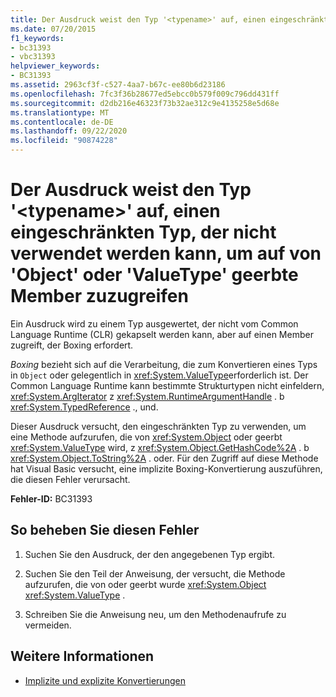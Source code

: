 ```yaml
---
title: Der Ausdruck weist den Typ '<typename>' auf, einen eingeschränkten Typ, der nicht verwendet werden kann, um auf von 'Object' oder 'ValueType' geerbte Member zuzugreifen
ms.date: 07/20/2015
f1_keywords:
- bc31393
- vbc31393
helpviewer_keywords:
- BC31393
ms.assetid: 2963cf3f-c527-4aa7-b67c-ee80b6d23186
ms.openlocfilehash: 7fc3f36b28677ed5ebcc0b579f009c796dd431ff
ms.sourcegitcommit: d2db216e46323f73b32ae312c9e4135258e5d68e
ms.translationtype: MT
ms.contentlocale: de-DE
ms.lasthandoff: 09/22/2020
ms.locfileid: "90874228"
---
```

# <a name="expression-has-the-type-typename-which-is-a-restricted-type-and-cannot-be-used-to-access-members-inherited-from-object-or-valuetype"></a>Der Ausdruck weist den Typ '\<typename>' auf, einen eingeschränkten Typ, der nicht verwendet werden kann, um auf von 'Object' oder 'ValueType' geerbte Member zuzugreifen

Ein Ausdruck wird zu einem Typ ausgewertet, der nicht vom Common Language Runtime (CLR) gekapselt werden kann, aber auf einen Member zugreift, der Boxing erfordert.  
  
 *Boxing* bezieht sich auf die Verarbeitung, die zum Konvertieren eines Typs in `Object` oder gelegentlich in <xref:System.ValueType>erforderlich ist. Der Common Language Runtime kann bestimmte Strukturtypen nicht einfeldern, <xref:System.ArgIterator> z <xref:System.RuntimeArgumentHandle> . b <xref:System.TypedReference> ., und.  
  
 Dieser Ausdruck versucht, den eingeschränkten Typ zu verwenden, um eine Methode aufzurufen, die von <xref:System.Object> oder geerbt <xref:System.ValueType> wird, z <xref:System.Object.GetHashCode%2A> . b <xref:System.Object.ToString%2A> . oder. Für den Zugriff auf diese Methode hat Visual Basic versucht, eine implizite Boxing-Konvertierung auszuführen, die diesen Fehler verursacht.  
  
 **Fehler-ID:** BC31393  
  
## <a name="to-correct-this-error"></a>So beheben Sie diesen Fehler  
  
1. Suchen Sie den Ausdruck, der den angegebenen Typ ergibt.  
  
2. Suchen Sie den Teil der Anweisung, der versucht, die Methode aufzurufen, die von oder geerbt wurde <xref:System.Object> <xref:System.ValueType> .  
  
3. Schreiben Sie die Anweisung neu, um den Methodenaufrufe zu vermeiden.  
  
## <a name="see-also"></a>Weitere Informationen

- [Implizite und explizite Konvertierungen](../../programming-guide/language-features/data-types/implicit-and-explicit-conversions.md)
